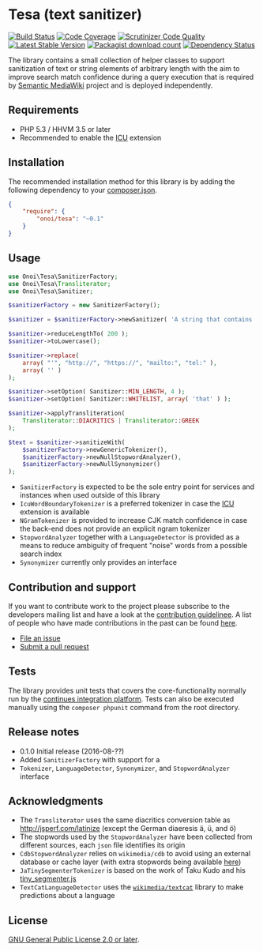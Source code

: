 # Tesa (text sanitizer)

[![Build Status](https://secure.travis-ci.org/onoi/tesa.svg?branch=master)](http://travis-ci.org/onoi/tesa)
[![Code Coverage](https://scrutinizer-ci.com/g/onoi/tesa/badges/coverage.png?b=master)](https://scrutinizer-ci.com/g/onoi/tesa/?branch=master)
[![Scrutinizer Code Quality](https://scrutinizer-ci.com/g/onoi/tesa/badges/quality-score.png?b=master)](https://scrutinizer-ci.com/g/onoi/tesa/?branch=master)
[![Latest Stable Version](https://poser.pugx.org/onoi/tesa/version.png)](https://packagist.org/packages/onoi/tesa)
[![Packagist download count](https://poser.pugx.org/onoi/tesa/d/total.png)](https://packagist.org/packages/onoi/tesa)
[![Dependency Status](https://www.versioneye.com/php/onoi:tesa/badge.png)](https://www.versioneye.com/php/onoi:tesa)

The library contains a small collection of helper classes to support sanitization
of text or string elements of arbitrary length with the aim to improve
search match confidence during a query execution that is required by [Semantic MediaWiki][smw]
project and is deployed independently.

## Requirements

- PHP 5.3 / HHVM 3.5 or later
- Recommended to enable the [ICU][icu] extension

## Installation

The recommended installation method for this library is by adding
the following dependency to your [composer.json][composer].

```json
{
	"require": {
		"onoi/tesa": "~0.1"
	}
}
```

## Usage

```php
use Onoi\Tesa\SanitizerFactory;
use Onoi\Tesa\Transliterator;
use Onoi\Tesa\Sanitizer;

$sanitizerFactory = new SanitizerFactory();

$sanitizer = $sanitizerFactory->newSanitizer( 'A string that contains ...' );

$sanitizer->reduceLengthTo( 200 );
$sanitizer->toLowercase();

$sanitizer->replace(
	array( "'", "http://", "https://", "mailto:", "tel:" ),
	array( '' )
);

$sanitizer->setOption( Sanitizer::MIN_LENGTH, 4 );
$sanitizer->setOption( Sanitizer::WHITELIST, array( 'that' ) );

$sanitizer->applyTransliteration(
	Transliterator::DIACRITICS | Transliterator::GREEK
);

$text = $sanitizer->sanitizeWith(
	$sanitizerFactory->newGenericTokenizer(),
	$sanitizerFactory->newNullStopwordAnalyzer(),
	$sanitizerFactory->newNullSynonymizer()
);

```

- `SanitizerFactory` is expected to be the sole entry point for services and instances
  when used outside of this library
- `IcuWordBoundaryTokenizer` is a preferred tokenizer in case the [ICU][icu] extension is available
- `NGramTokenizer` is provided to increase CJK match confidence in case the
  back-end does not provide an explicit ngram tokenizer
- `StopwordAnalyzer` together with a `LanguageDetector` is provided as a means to
  reduce ambiguity of frequent "noise" words from a possible search index
- `Synonymizer` currently only provides an interface

## Contribution and support

If you want to contribute work to the project please subscribe to the
developers mailing list and have a look at the [contribution guidelinee](/CONTRIBUTING.md). A list
of people who have made contributions in the past can be found [here][contributors].

* [File an issue](https://github.com/onoi/tesa/issues)
* [Submit a pull request](https://github.com/onoi/tesa/pulls)

## Tests

The library provides unit tests that covers the core-functionality normally run by the
[continues integration platform][travis]. Tests can also be executed manually using the
`composer phpunit` command from the root directory.

## Release notes

- 0.1.0 Initial release (2016-08-??)
 - Added `SanitizerFactory` with support for a
 - `Tokenizer`, `LanguageDetector`, `Synonymizer`, and `StopwordAnalyzer` interface

## Acknowledgments

- The `Transliterator` uses the same diacritics conversion table as http://jsperf.com/latinize
  (except the German diaeresis ä, ü, and ö)
- The stopwords used by the `StopwordAnalyzer` have been collected from different sources, each `json`
  file identifies its origin
- `CdbStopwordAnalyzer` relies on `wikimedia/cdb` to avoid using an external database or cache
  layer (with extra stopwords being available [here](https://github.com/6/stopwords-json))
- `JaTinySegmenterTokenizer` is based on the work of Taku Kudo and his [tiny_segmenter.js](http://chasen.org/~taku/software/TinySegmenter)
- `TextCatLanguageDetector` uses the [`wikimedia/textcat`][textcat] library to make predictions about a language

## License

[GNU General Public License 2.0 or later][license].

[composer]: https://getcomposer.org/
[contributors]: https://github.com/onoi/tesa/graphs/contributors
[license]: https://www.gnu.org/copyleft/gpl.html
[travis]: https://travis-ci.org/onoi/tesa
[smw]: https://github.com/SemanticMediaWiki/SemanticMediaWiki/
[icu]: http://php.net/manual/en/intro.intl.php
[textcat]: https://github.com/wikimedia/wikimedia-textcat

